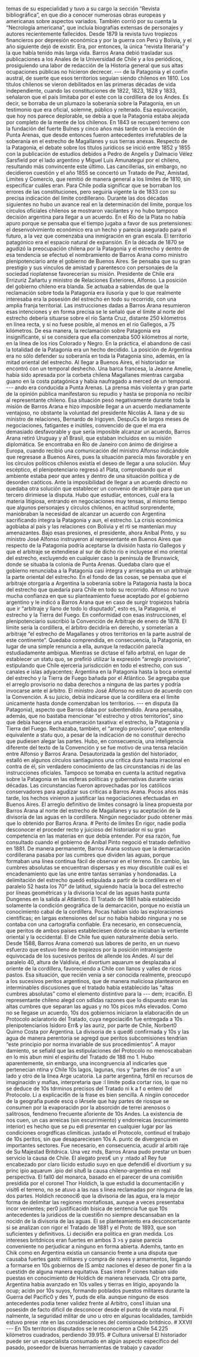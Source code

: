 temas de su especialidad y tuvo a su cargo la sección “Revista bibliográfica”, en que dio a conocer numerosas obras europeas y americanas sobre aspectos variados. También corrió por su cuenta la “Necrología americana”, que incluía biografías extensas de personajes y autores recientemente fallecidos. Desde 1879 la revista tuvo tropiezos financieros por depresión económica y por la guerra con Perú y Bolivia, y el año siguiente dejó de existir. Era, por entonces, la única “revista literaria” y la que había tenido más larga vida. Barros Arana debió trasladar sus publicaciones a los Anales de la Universidad de Chile y a los periódicos, prosiguiendo una labor de redacción de la Historia general que sus altas ocupaciones públicas no hicieron decrecer. --- de la Patagonia y el confin austral, de suerte que esos territorios seguían siendo chilenos en 1810. Los títulos chilenos se vieron debilitados en las primeras décadas de vida independiente, cuando las constituciones de 1822, 1823, 1828 y 1833, señalaron que el país limitaba por el este con la cordillera de los Andes. Es decir, se borraba de un plumazo la soberanía sobre la Patagonia, en un testimonio que era oficial, solemne, público y reiterado. Esa equivocación, que hoy nos parece deplorable, se debía a que la Patagonia estaba alejada por completo de la mente de los chilenos. En 1843 se recuperó terreno con la fundación del fuerte Bulnes y cinco años más tarde con la erección de Punta Arenas, que desde entonces fueron antecedentes irrefutables de la soberanía en el estrecho de Magallanes y sus tierras anexas. Respecto de la Patagonia, el debate sobre los títulos jurídicos se inició entre 1852 y 1855 con la publicación de estudios debidos a Pedro de Angelis y Dalmacio Vélez Sarsfield por el lado argentino y Miguel Luis Amunategui por el chileno, resultando más convincente este último. Las cancillerías, sin embargo, no decidieron cuestión y el año 1855 se concertó un Tratado de Paz, Amistad, Limites y Comercio, que remitió de manera general a los limites de 1810, sin especificar cuáles eran. Para Chile podía significar que se borraban los errores de las constituciones, pero seguiría vigente la de 1833 con su precisa indicación del limite cordillerano. Durante las dos décadas siguientes no hubo un avance real en la determinación del límite, porque los círculos oficiales chilenos se mostraron vacilantes y no hubo tampoco decisión argentina para llegar a un acuerdo. En el Río de la Plata no había apuro porque se pensaba que el tiempo jugaba a favor de sus pretensiones: el desenvolvimiento económico era un hecho y parecía asegurado para el futuro, a la vez que comenzaba una inmigración en gran escala. El territorio patagónico era el espacio natural de expansión. En la década de 1870 se agudizó la preocupación chilena por la Patagonia y el estrecho y dentro de esa tendencia se efectuó el nombramiento de Barros Arana como ministro plenipotenciario ante el gobierno de Buenos Aires. Se pensaba que su gran prestigio y sus vínculos de amistad y parentesco con personajes de la sociedad rioplatense favorecerían su misión. Presidente de Chile era Errizuriz Zañartu y ministro de Relaciones Exteriores, Alfonso. La posición del gobierno chileno era blanda. Se actuaba a sabiendas de que la reclamación sobre toda la Patagonia era ilusoria y que lo que realmente interesaba era la posesión del estrecho en todo su recorrido, con una amplia franja territorial. Las instrucciones dadas a Barros Arana resumieron esas intenciones y en forma precisa se le señaló que el límite al norte del estrecho debería situarse sobre el río Santa Cruz, distante 250 kilómetros en línea recta, y si no fuese posible, al menos en el río Gallegos, a 75 kilómetros. De esa manera, la reclamación sobre Patagonia era insignificante, si se considera que ella comenzaba 500 kilómetros al norte, en la línea de los ríos Colorado y Negro. En la práctica, el abandono de casi la totalidad de la Patagonia era un hecho decidido. La posición de Argentina era no sólo defender su soberanía en toda la Patagonia sino, además, en la mitad oriental del estrecho. Al llegar a Buenos Aires, el historiador se encontró con un temporal deshecho. Una barca francesa, la Jeanne Amelie, había sido apresada por la corbeta chilena Magallanes mientras cargaba guano en la costa patagónica y había naufragado a merced de un temporal. --- ando era conducida a Punta Arenas. La prensa más violenta y gran parte de la opinión pública manifestaron su repudio y hasta se proponía no recibir al representante chileno. Esa situación pesó negativamente durante toda la misión de Barros Arana e hizo imposible llegar a un acuerdo medianamente ventajoso, no obstante la voluntad del presidente Nicolás A. llana y de su ministro de relaciones, Bernardo de Irigoyen. DespuCs de largos meses de negociaciones, fatigantes e inútiles, convencido de que el ma era demasiado desfavorable y que sería imposible alcanzar un acuerdo, Barros Arana retiró Uruguay y a1 Brasil, que estaban incluidos en su misión diplomática. Se encontraba en Rio de Janeiro con ánimo de dirigirse a Europa, cuando recibió una comunicación del ministro Alfonso indicándole que regresase a Buenos Aires, pues la situación parecía más favorable y en los círculos políticos chilenos existía el deseo de llegar a una solución. Muy escéptico, el plenipotenciario regresó a1 Plata, comprobando que el ambiente estaba peor que antes y dentro de una situación política y de desorden caóticos. Ante la imposibilidad de llegar a un acuerdo directo no quedaba otra solución que establecer un convenio de arbitraje para que un tercero dirimiese la disputa. Hubo que estudiar, entonces, cuál era la materia litigiosa, entrando en negociaciones muy tensas, al mismo tiempo que algunos personajes y círculos chilenos, en actitud sorprendente, maniobraban la necesidad de alcanzar un acuerdo con Argentina sacrificando íntegra la Patagonia y aun, el estrecho. La crisis económica agobiaba al país y las relaciones con Bolivia y el rti se mantenían muy amenazantes. Bajo esas presiones, el presidente, ahora Aníbal Pinto, y su ministro José Alfonso instruyeron al representante en Buenos Aires que respecto de la Patagonia podría aceptarse la división hasta río Gallegos y que el arbitraje se extendiese al sur de dicho río e incluyese el mo oriental del estrecho, excluyendo en cualquier caso la península de Brunswick, donde se situaba la colonia de Punta Arenas. Quedaba claro que el gobierno renunciaba a la Patagonia casi íntegra y arriesgaba en un arbitraje la parte oriental del estrecho. En el fondo de las cosas, se pensaba que el arbitraje otorgaría a Argentina la soberanía sobre la Patagonia hasta la boca del estrecho que quedaría para Chile en todo su recorrido. Alfonso no tuvo mucha confianza en que su planteamiento fuese aceptado por el gobierno argentino y le indicó a Barros Arana que en caso de surgir tropiezos habría que ir “arbitraje y llano de todo lo disputado”, esto es, la Patagonia, el estrecho y la Tierra del Fuego. En conformidad con esas instrucciones, el plenipotenciario suscribió la Convención de Arbitraje de enero de 1878. El límite sería la cordillera, el árbitro decidiría en derecho, y someterían a arbitraje “el estrecho de Magallanes y otros territorios en la parte austral de este continente”. Quedaba comprendida, en consecuencia, la Patagonia, en lugar de una simple renuncia a ella, aunque la redacción parecía estudiadamente ambigua. Mientras se dictase el fallo arbitral, en lugar de establecer un statu quo, se prefirió utilizar la expresión “arreglo provisorio”, estipulando que Chile ejercería jurisdicción en todo el estrecho, con sus canales e islas adyacentes; Argentina en la Patagonia hasta la boca oriental del estrecho y la Tierra de Fuego bañada por el Atlántico. Se agregaba que el arreglo provisorio no daba derechos a ninguna de las partes y podría invocarse ante el árbitro. El ministro José Alfonso no estuvo de acuerdo con la Convención. A su juicio, debía indicarse que la cordillera era el límite únicamente hasta donde comenzaban los territorios. --- en disputa (la Patagonia), aspecto que Barros daba por subentendido. Arana pensaba, además, que no bastaba mencionar “el estrecho y otros territorios”, sino que debía hacerse una enumeración taxativa: el estrecho, la Patagonia y Tierra del Fuego. Rechazaba, también, el “arreglo provisorio”, que entendía equivalente a statu quo, a pesar de la indicación de no constituir derecho que pudiesen alegar las partes. Hubo, en consecuencia, una inteligencia diferente del texto de la Convención y se fue motivo de una tensa relación entre Alfonso y Barros Arana. Desautorizada la gestión del historiador, estalló en algunos círculos santiaguinos una crítica dura hasta irracional en contra de él, sin verdadero conocimiento de las circunstancias ni de las instrucciones oficiales. Tampoco se tomaba en cuenta la actitud negativa sobre la Patagonia en las esferas políticas y gubernativas durante varias décadas. Las circunstancias fueron aprovechadas por los católicos conservadores para agudizar sus críticas a Barros Arana. Pocos años más tarde, los hechos vinieron a justificar las negociaciones efectuadas en Buenos Aires. El arreglo definitivo de límites consagró la línea propuesta por Barros Arana al norte del estrecho de Magallanes y su aceptación de la divisoria de las aguas en la cordillera. Ningún negociador pudo obtener más que lo obtenido por Barros Arana. # Perito de límites En rigor, nadie podía desconocer el proceder recto y juicioso del historiador ni su gran competencia en las materias en que debía entender. Por esa razón, fue consultado cuando el gobierno de Aníbal Pinto negoció el tratado definitivo en 1881. De manera permanente, Barros Arana sostuvo que la demarcación cordillerana pasaba por las cumbres que dividen las aguas, porque formaban una línea continua fácil de observar en el terreno. En cambio, las cumbres absolutas se encuentran dispersas y es muy discutible cuál es el encadenamiento que las une entre tantas serranías y hondonadas. La delimitación del estrecho quedó estipulada a partir de la cordillera en el paralelo 52 hasta los 70° de latitud, siguiendo hacia la boca del estrecho por líneas geométricas y la divisoria local de las aguas hasta punta Dungenes en la salida al Atlántico. El Tratado de 1881 había establecido solamente la condición geográfica de la demarcación, porque no existía un conocimiento cabal de la cordillera. Pocas habían sido las exploraciones científicas; en largas extensiones del sur no había habido ninguna y no se contaba con una cartografía confiable. Era necesario, en consecuencia, que peritos de ambos países estableciesen dónde se iniciaban la vertiente oriental y la occidental. El de Chile fue quien naturalmente debía serlo. Desde 1588, Barros Arana comenzó sus labores de perito, en un nuevo esfuerzo que estuvo lleno de tropiezos por la posición intransigente equivocada de los sucesivos peritos de allende los Andes. Al sur del paralelo 40, altura de Valdivia, el divortium aquarum se desplazaba al oriente de la cordillera, favoreciendo a Chile con llanos y valles de ricos pastos. Esa situación, que recién venía a ser conocida realmente, preocupó a los sucesivos peritos argentinos, que de manera maliciosa plantearon en interminables discusiones que el tratado había establecido las “altas cumbres absolutas” como el elemento distintivo para la --- dem; ircaci6n. El representante chileno alegd con sdlidas razones que lo dispuesto eran las altas cumbres que separan las aguas y no 10s picos mAs elevados. Como no se llegase un acuerdo, 10s dos gobiernos iniciaron la elaboraci6n de un Protocolo aclaratorio del Tratado, cuya negociaci6n fue entregada a 10s plenipotenciarios Isidoro Err&#x26; y las auriz, por parte de Chile, Norbert0 Quirno Costa por Argentina. La divisoria de s qued6 confirmada y 10s y las agua de manera perentoria se agregd que peritos subcomisiones tendrian “este principio por norma invariable de sus procedimientos”. A mayor damiento, se sefiald que las estipulaciones del Protocolo no menoscababan en lo mis abun mini el espiritu del Tratado de 188 mo 1. Hubo aparentemente, sin embargo, una incongruencia a1 indicarles que pertenecian ntina y Chile 10s lagos, lagunas, rios y “partes de rios” a un lado y otro de la linea Arge ucatoria. La parte argentina, fdrtil en recursos de imaginacidn y mafias, interpretaria que :I limite podia cortar rios, lo que no se deduce de 10s tdrminos precisos del Tratado ni k a f o entero del Protocolo. Li a explicaci6n de la frase es bien sencilla. A ningiin conocedor de la geografia puede escq o IArsele que hay partes de riosque se consumen por la evaporacidn por la absorcidn de terrei arenosos o salitrosos, fendmeno frecuente a1oriente de 10s Andes. La existencia de nos cuen, un cas arreicas (sin escurrimiento) y endorreicas (escurrimiento interior) es hecho que se pu edi presentar en cualquier lugar por las condiciones orogrdficas climiticas. justado el Protocolo, continud el trabajo de 10s peritos, sin que desapareciesen 10s A. puntc de divergencia en importantes sectores. Fue necesario, en consecuencia, acudir al arbiti raje de Su Majestad Britdnica. Una vez mds, Barros Arana pudo prestar un buen servicio la causa de Chile. El alegato pres€ un y :ntado a1 Rey fue encabezado por claro Iiicido estudio suyo en que defendi6 el divortium y su princ ipio aquarum .ipio del situ6 la causa chileno-argentina en real perspectiva. El fall0 del monarca, basado en el parecer de una comisi6n presidida por el coronel Thor Holdich, la que estudid la documentaci6n y visit6 el terreno, no se atuvo a las nas s linea reclamadas por ninguna de las dos partes. Holdich reconoci6 que la divisoria de las agua, era la mejor forma de delimitar las regiones montafiosas, aunque a veces presentaba incor venientes; per0 justificacidn bisica de sentencia fue que 10s antecedentes la juridicos de la cuesti6n no siempre descansaban en la nocidn de la divisoria de las aguas. El se planteamiento era desconcertante si se analizan con rigor el Tratado de 1881 y el Protc de 1893, que son suficientes y definitivos. Li decisi6n era politica en gran medida. Los intereses britdnicos eran fuertes en ambos 3 >s y paise parecia conveniente no perjudicar a ninguno en forma abierta. Ademhs, tanto en Chik como en Argentina existia un cansancio frente a una disputa que causaba fuertes gastc militares y compra de naves y armamentos, llegando a formarse en 10s gobiernos de IS ambz naciones el deseo de poner fin a la cuestidn de alguna manera equitativa. Esas inten P ciones habian sido puestas en conocimiento de Holdich de manera reservada. C)r otra parte, Argentina habia avanzado en 10s valles y tierras en litigio, apoyando la ocup; acidn por 10s suyos, formando poblados puestos militares durante la Guerra del Pacific0 y des Y, puds de ella. aunque ninguno de esos antecedentes podia tener validez frente al Arbitro, cons1 iituian una posesidn de facto dificil de desconocer desde el punto de vista moral. Fi nalmente, la seguridad militar de uno u otro en algunas localidades, tambidn estuvo prese :nte en las consideraciones del comisionado britdnico. # XXVII --- En 10s territorios disputados se le reconocieron a Chile 54.225 kilómetros cuadrados, perdiendo 39.915. # Cultura universal El historiador puede ser un especialista consumado en algún aspecto específico del pasado, poseedor de buenas herramientas de trabajo y cavador
